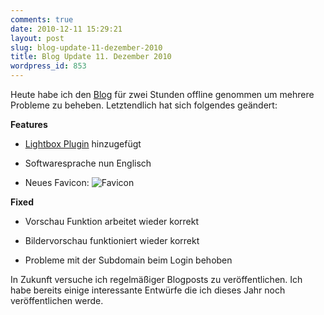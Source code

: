 ```yaml
---
comments: true
date: 2010-12-11 15:29:21
layout: post
slug: blog-update-11-dezember-2010
title: Blog Update 11. Dezember 2010
wordpress_id: 853
---
```


Heute habe ich den [Blog](http://blog.phansch.de) für zwei Stunden offline genommen um mehrere Probleme zu beheben. Letztendlich hat sich folgendes geändert:



**Features**



	
  * [Lightbox Plugin](http://www.lokeshdhakar.com/projects/lightbox2/) hinzugefügt

	
  * Softwaresprache nun Englisch

	
  * Neues Favicon: ![Favicon](http://wpimages.phansch.de/2010/12/application_xp_terminal.png)



**Fixed**



	
  * Vorschau Funktion arbeitet wieder korrekt

	
  * Bildervorschau funktioniert wieder korrekt

	
  * Probleme mit der Subdomain beim Login behoben



In Zukunft versuche ich regelmäßiger Blogposts zu veröffentlichen. Ich habe bereits einige interessante Entwürfe die ich dieses Jahr noch veröffentlichen werde.
